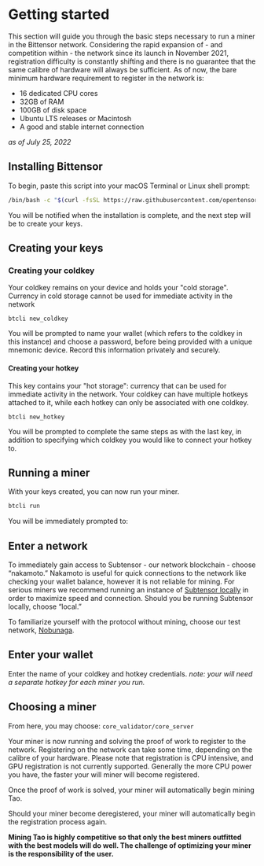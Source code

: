 # Getting started

This section will guide you through the basic steps necessary to run a miner in the Bittensor network. Considering the rapid expansion of - and competition within - the network since its launch in November 2021, registration difficulty is constantly shifting and there is no guarantee that the same calibre of hardware will always be sufficient. As of now, the bare minimum hardware requirement to register in the network is:

- 16 dedicated CPU cores 
- 32GB of RAM
- 100GB of disk space
- Ubuntu LTS releases or Macintosh 
- A good and stable internet connection 

*as of July 25, 2022*



## Installing Bittensor


To begin, paste this script into your macOS Terminal or Linux shell prompt:


```bash
/bin/bash -c "$(curl -fsSL https://raw.githubusercontent.com/opentensor/bittensor/master/scripts/install.sh)"
```


You will be notified when the installation is complete, and the next step will be to create your keys.


## Creating your keys
### Creating your coldkey


Your coldkey remains on your device and holds your "cold storage". Currency in cold storage cannot be used for immediate activity in the network 


```
btcli new_coldkey
```


You will be prompted to name your wallet (which refers to the coldkey in this instance) and choose a password, before being provided with a unique mnemonic device. Record this information privately and securely.


#### Creating your hotkey


This key contains your "hot storage": currency that can be used for immediate activity in the network. Your coldkey can have multiple hotkeys attached to it,  while each hotkey can only be associated with one coldkey. 


```
btcli new_hotkey
```


You will be prompted to complete the same steps as with the last key, in addition to specifying which coldkey you would like to connect your hotkey to. 


## Running a miner



With your keys created, you can now run your miner. 


```bash
btcli run
```


You will be immediately prompted to: 


## Enter a network


To immediately gain access to Subtensor - our network blockchain - choose “nakamoto.” Nakamoto is useful for quick connections to the network like checking your wallet balance, however it is not reliable for mining. For serious miners we recommend running an instance of [Subtensor locally](cli/Subtensor.md) in order to maximize speed and connection. Should you be running Subtensor locally, choose “local.”

To familiarize yourself with the protocol without mining, choose our test network, [Nobunaga](https://www.notion.so/Nobunaga-Guide-caa0b84ae45840d6ae0eceacfa98d028).


## Enter your wallet

Enter the name of your coldkey and hotkey credentials. *note: your will need a separate hotkey for each miner you run.*


## Choosing a miner

From here, you may choose: ``core_validator/core_server``

Your miner is now running and solving the proof of work to register to the network. 
Registering on the network can take some time, depending on the calibre of your hardware. Please note that registration is CPU intensive, and GPU registration is not currently supported. Generally the more CPU power you have, the faster your will miner will become registered.

Once the proof of work is solved, your miner will automatically begin mining Tao.

Should your miner become deregistered, your miner will automatically begin the registration process again.

**Mining Tao is highly competitive so that only the best miners outfitted with the best models will do well. The challenge of optimizing your miner is the responsibility of the user.**
